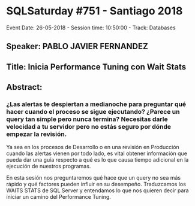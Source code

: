 # SQLSaturday #751 - Santiago 2018
Event Date: 26-05-2018 - Session time: 10:50:00 - Track: Databases
## Speaker: PABLO JAVIER FERNANDEZ
## Title: Inicia Performance Tuning con Wait Stats
## Abstract:
### ¿Las alertas te despiertan a medianoche para preguntar qué hacer cuando el proceso se sigue ejecutando? ¿Parece un query tan simple pero nunca termina? Necesitas darle velocidad a tu servidor pero no estás seguro por dónde empezar la revisión. 

Ya sea en los procesos de Desarrollo o en una revisión en Producción cuando las alertas vienen por todo lado, es vital obtener información que pueda dar una guía respecto a qué es lo que causa tiempo adicional en la ejecución de nuestros programas. 

En esta sesión nos preguntaremos qué hace que un query no sea más rápido y qué factores pueden influir en su desempeño. Traduzcamos los WAITS STATS de SQL Server y entendamos lo que nos quieren decir para iniciar un camino del Performance Tuning.
